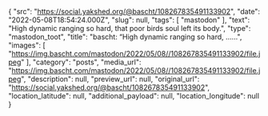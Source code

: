 {
  "src": "https://social.yakshed.org/@bascht/108267835491133902",
  "date": "2022-05-08T18:54:24.000Z",
  "slug": null,
  "tags": [
    "mastodon"
  ],
  "text": "High dynamic ranging so hard, that poor birds soul left its body.",
  "type": "mastodon_toot",
  "title": "bascht: “High dynamic ranging so hard, ……",
  "images": [
    "https://img.bascht.com/mastodon/2022/05/08//108267835491133902/file.jpeg"
  ],
  "category": "posts",
  "media_url": "https://img.bascht.com/mastodon/2022/05/08//108267835491133902/file.jpeg",
  "description": null,
  "preview_url": null,
  "original_url": "https://social.yakshed.org/@bascht/108267835491133902",
  "location_latitude": null,
  "additional_payload": null,
  "location_longitude": null
}